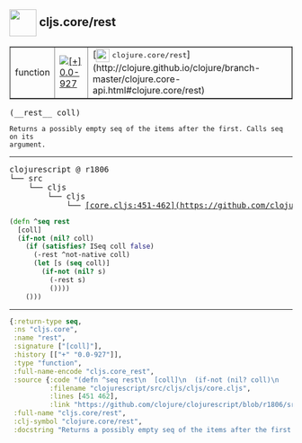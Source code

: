 ## <img width="48px" valign="middle" src="http://i.imgur.com/Hi20huC.png"> cljs.core/rest

 <table border="1">
<tr>
<td>function</td>
<td><a href="https://github.com/cljsinfo/api-refs/tree/0.0-927"><img valign="middle" alt="[+] 0.0-927" src="https://img.shields.io/badge/+-0.0--927-lightgrey.svg"></a> </td>
<td>
[<img height="24px" valign="middle" src="http://i.imgur.com/1GjPKvB.png"> <samp>clojure.core/rest</samp>](http://clojure.github.io/clojure/branch-master/clojure.core-api.html#clojure.core/rest)
</td>
</tr>
</table>

 <samp>
(__rest__ coll)<br>
</samp>

```
Returns a possibly empty seq of the items after the first. Calls seq on its
argument.
```

---

 <pre>
clojurescript @ r1806
└── src
    └── cljs
        └── cljs
            └── <ins>[core.cljs:451-462](https://github.com/clojure/clojurescript/blob/r1806/src/cljs/cljs/core.cljs#L451-L462)</ins>
</pre>

```clj
(defn ^seq rest
  [coll]
  (if-not (nil? coll)
    (if (satisfies? ISeq coll false)
      (-rest ^not-native coll)
      (let [s (seq coll)]
        (if-not (nil? s)
          (-rest s)
          ())))
    ()))
```


---

```clj
{:return-type seq,
 :ns "cljs.core",
 :name "rest",
 :signature ["[coll]"],
 :history [["+" "0.0-927"]],
 :type "function",
 :full-name-encode "cljs.core_rest",
 :source {:code "(defn ^seq rest\n  [coll]\n  (if-not (nil? coll)\n    (if (satisfies? ISeq coll false)\n      (-rest ^not-native coll)\n      (let [s (seq coll)]\n        (if-not (nil? s)\n          (-rest s)\n          ())))\n    ()))",
          :filename "clojurescript/src/cljs/cljs/core.cljs",
          :lines [451 462],
          :link "https://github.com/clojure/clojurescript/blob/r1806/src/cljs/cljs/core.cljs#L451-L462"},
 :full-name "cljs.core/rest",
 :clj-symbol "clojure.core/rest",
 :docstring "Returns a possibly empty seq of the items after the first. Calls seq on its\nargument."}

```
